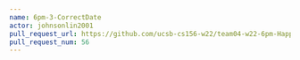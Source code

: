 ```yaml
---
name: 6pm-3-CorrectDate
actor: johnsonlin2001
pull_request_url: https://github.com/ucsb-cs156-w22/team04-w22-6pm-HappyCows/pull/56
pull_request_num: 56
---
```

